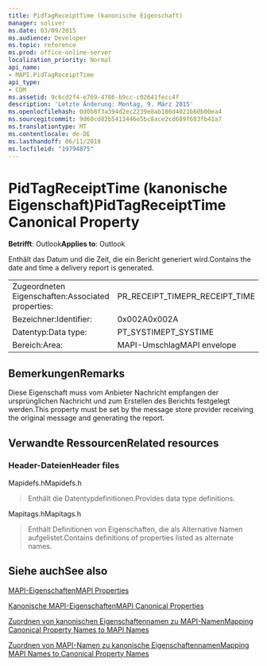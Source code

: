 ```yaml
---
title: PidTagReceiptTime (kanonische Eigenschaft)
manager: soliver
ms.date: 03/09/2015
ms.audience: Developer
ms.topic: reference
ms.prod: office-online-server
localization_priority: Normal
api_name:
- MAPI.PidTagReceiptTime
api_type:
- COM
ms.assetid: 9c6cd2f4-e769-4786-b9cc-c02641fecc4f
description: 'Letzte Änderung: Montag, 9. März 2015'
ms.openlocfilehash: 0d0b8f3a394d2ec2239e8ab186d4021b60b00ea4
ms.sourcegitcommit: 9d60cd82b5413446e5bc8ace2cd689f683fb41a7
ms.translationtype: MT
ms.contentlocale: de-DE
ms.lasthandoff: 06/11/2018
ms.locfileid: "19794875"
---
```

# <a name="pidtagreceipttime-canonical-property"></a><span data-ttu-id="f9b7e-103">PidTagReceiptTime (kanonische Eigenschaft)</span><span class="sxs-lookup"><span data-stu-id="f9b7e-103">PidTagReceiptTime Canonical Property</span></span>

  
  
<span data-ttu-id="f9b7e-104">**Betrifft**: Outlook</span><span class="sxs-lookup"><span data-stu-id="f9b7e-104">**Applies to**: Outlook</span></span> 
  
<span data-ttu-id="f9b7e-105">Enthält das Datum und die Zeit, die ein Bericht generiert wird.</span><span class="sxs-lookup"><span data-stu-id="f9b7e-105">Contains the date and time a delivery report is generated.</span></span>
  
|||
|:-----|:-----|
|<span data-ttu-id="f9b7e-106">Zugeordneten Eigenschaften:</span><span class="sxs-lookup"><span data-stu-id="f9b7e-106">Associated properties:</span></span>  <br/> |<span data-ttu-id="f9b7e-107">PR_RECEIPT_TIME</span><span class="sxs-lookup"><span data-stu-id="f9b7e-107">PR_RECEIPT_TIME</span></span>  <br/> |
|<span data-ttu-id="f9b7e-108">Bezeichner:</span><span class="sxs-lookup"><span data-stu-id="f9b7e-108">Identifier:</span></span>  <br/> |<span data-ttu-id="f9b7e-109">0x002A</span><span class="sxs-lookup"><span data-stu-id="f9b7e-109">0x002A</span></span>  <br/> |
|<span data-ttu-id="f9b7e-110">Datentyp:</span><span class="sxs-lookup"><span data-stu-id="f9b7e-110">Data type:</span></span>  <br/> |<span data-ttu-id="f9b7e-111">PT_SYSTIME</span><span class="sxs-lookup"><span data-stu-id="f9b7e-111">PT_SYSTIME</span></span>  <br/> |
|<span data-ttu-id="f9b7e-112">Bereich:</span><span class="sxs-lookup"><span data-stu-id="f9b7e-112">Area:</span></span>  <br/> |<span data-ttu-id="f9b7e-113">MAPI-Umschlag</span><span class="sxs-lookup"><span data-stu-id="f9b7e-113">MAPI envelope</span></span>  <br/> |
   
## <a name="remarks"></a><span data-ttu-id="f9b7e-114">Bemerkungen</span><span class="sxs-lookup"><span data-stu-id="f9b7e-114">Remarks</span></span>

<span data-ttu-id="f9b7e-115">Diese Eigenschaft muss vom Anbieter Nachricht empfangen der ursprünglichen Nachricht und zum Erstellen des Berichts festgelegt werden.</span><span class="sxs-lookup"><span data-stu-id="f9b7e-115">This property must be set by the message store provider receiving the original message and generating the report.</span></span> 
  
## <a name="related-resources"></a><span data-ttu-id="f9b7e-116">Verwandte Ressourcen</span><span class="sxs-lookup"><span data-stu-id="f9b7e-116">Related resources</span></span>

### <a name="header-files"></a><span data-ttu-id="f9b7e-117">Header-Dateien</span><span class="sxs-lookup"><span data-stu-id="f9b7e-117">Header files</span></span>

<span data-ttu-id="f9b7e-118">Mapidefs.h</span><span class="sxs-lookup"><span data-stu-id="f9b7e-118">Mapidefs.h</span></span>
  
> <span data-ttu-id="f9b7e-119">Enthält die Datentypdefinitionen.</span><span class="sxs-lookup"><span data-stu-id="f9b7e-119">Provides data type definitions.</span></span>
    
<span data-ttu-id="f9b7e-120">Mapitags.h</span><span class="sxs-lookup"><span data-stu-id="f9b7e-120">Mapitags.h</span></span>
  
> <span data-ttu-id="f9b7e-121">Enthält Definitionen von Eigenschaften, die als Alternative Namen aufgelistet.</span><span class="sxs-lookup"><span data-stu-id="f9b7e-121">Contains definitions of properties listed as alternate names.</span></span>
    
## <a name="see-also"></a><span data-ttu-id="f9b7e-122">Siehe auch</span><span class="sxs-lookup"><span data-stu-id="f9b7e-122">See also</span></span>



[<span data-ttu-id="f9b7e-123">MAPI-Eigenschaften</span><span class="sxs-lookup"><span data-stu-id="f9b7e-123">MAPI Properties</span></span>](mapi-properties.md)
  
[<span data-ttu-id="f9b7e-124">Kanonische MAPI-Eigenschaften</span><span class="sxs-lookup"><span data-stu-id="f9b7e-124">MAPI Canonical Properties</span></span>](mapi-canonical-properties.md)
  
[<span data-ttu-id="f9b7e-125">Zuordnen von kanonischen Eigenschaftennamen zu MAPI-Namen</span><span class="sxs-lookup"><span data-stu-id="f9b7e-125">Mapping Canonical Property Names to MAPI Names</span></span>](mapping-canonical-property-names-to-mapi-names.md)
  
[<span data-ttu-id="f9b7e-126">Zuordnen von MAPI-Namen zu kanonische Eigenschaftennamen</span><span class="sxs-lookup"><span data-stu-id="f9b7e-126">Mapping MAPI Names to Canonical Property Names</span></span>](mapping-mapi-names-to-canonical-property-names.md)

